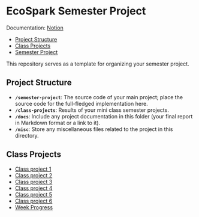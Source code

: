 ﻿# EcoSpark Semester Project

Documentation: [Notion]([https://www.notion.so/EcoSpark-7366112d9ff3480e9126c92e798ac064?pvs=4](https://cute-fig-01b.notion.site/EcoSpark-7366112d9ff3480e9126c92e798ac064))

- [Project Structure](#project-structure)
- [Class Projects](#class-projects)
- [Semester Project](#support)


This repository serves as a template for organizing your semester project.

## Project Structure

- **`/semester-project`**: The source code of your main project; place the source code for the full-fledged implementation here.
- **`/class-projects`**: Results of your mini class semester projects.
- **`/docs`**: Include any project documentation in this folder (your final report in Markdown format or a link to it).
- **`/misc`**: Store any miscellaneous files related to the project in this directory.


## Class Projects

- [Class project 1](/class-projects/class-project-1/)
- [Class project 2](/class-projects/class-project-2/)
- [Class project 3](/class-projects/class-project-3/)
- [Class project 4](/class-projects/class-project-4/)
- [Class project 5](/class-projects/class-project-5/)
- [Class project 6](/class-projects/class-project-6pravi/)
- [Week Progress](/class-projects/week-progress/)
